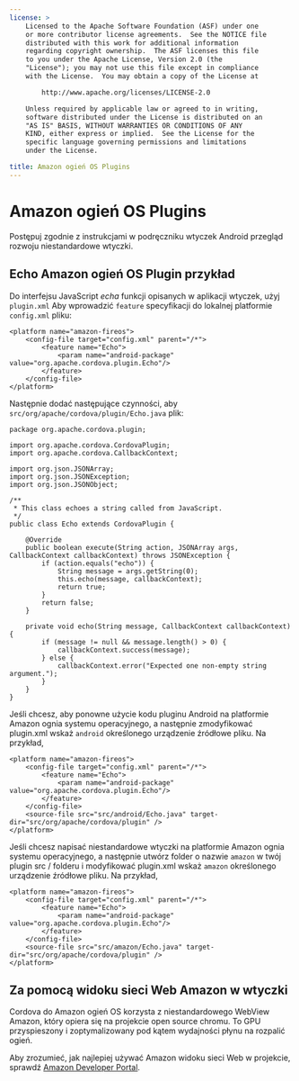 ```yaml
---
license: >
    Licensed to the Apache Software Foundation (ASF) under one
    or more contributor license agreements.  See the NOTICE file
    distributed with this work for additional information
    regarding copyright ownership.  The ASF licenses this file
    to you under the Apache License, Version 2.0 (the
    "License"); you may not use this file except in compliance
    with the License.  You may obtain a copy of the License at

        http://www.apache.org/licenses/LICENSE-2.0

    Unless required by applicable law or agreed to in writing,
    software distributed under the License is distributed on an
    "AS IS" BASIS, WITHOUT WARRANTIES OR CONDITIONS OF ANY
    KIND, either express or implied.  See the License for the
    specific language governing permissions and limitations
    under the License.

title: Amazon ogień OS Plugins
---
```


# Amazon ogień OS Plugins

Postępuj zgodnie z instrukcjami w podręczniku wtyczek Android przegląd rozwoju niestandardowe wtyczki.

## Echo Amazon ogień OS Plugin przykład

Do interfejsu JavaScript *echa* funkcji opisanych w aplikacji wtyczek, użyj `plugin.xml` Aby wprowadzić `feature` specyfikacji do lokalnej platformie `config.xml` pliku:

    <platform name="amazon-fireos">
        <config-file target="config.xml" parent="/*">
            <feature name="Echo">
                <param name="android-package" value="org.apache.cordova.plugin.Echo"/>
            </feature>
        </config-file>
    </platform>
    

Następnie dodać następujące czynności, aby `src/org/apache/cordova/plugin/Echo.java` plik:

    package org.apache.cordova.plugin;
    
    import org.apache.cordova.CordovaPlugin;
    import org.apache.cordova.CallbackContext;
    
    import org.json.JSONArray;
    import org.json.JSONException;
    import org.json.JSONObject;
    
    /**
     * This class echoes a string called from JavaScript.
     */
    public class Echo extends CordovaPlugin {
    
        @Override
        public boolean execute(String action, JSONArray args, CallbackContext callbackContext) throws JSONException {
            if (action.equals("echo")) {
                String message = args.getString(0);
                this.echo(message, callbackContext);
                return true;
            }
            return false;
        }
    
        private void echo(String message, CallbackContext callbackContext) {
            if (message != null && message.length() > 0) {
                callbackContext.success(message);
            } else {
                callbackContext.error("Expected one non-empty string argument.");
            }
        }
    }
    

Jeśli chcesz, aby ponowne użycie kodu pluginu Android na platformie Amazon ognia systemu operacyjnego, a następnie zmodyfikować plugin.xml wskaż `android` określonego urządzenie źródłowe pliku. Na przykład,

    <platform name="amazon-fireos">
        <config-file target="config.xml" parent="/*">
            <feature name="Echo">
                <param name="android-package" value="org.apache.cordova.plugin.Echo"/>
            </feature>
        </config-file>
        <source-file src="src/android/Echo.java" target-dir="src/org/apache/cordova/plugin" />
    </platform>
    

Jeśli chcesz napisać niestandardowe wtyczki na platformie Amazon ognia systemu operacyjnego, a następnie utwórz folder o nazwie `amazon` w twój plugin src / folderu i modyfikować plugin.xml wskaż `amazon` określonego urządzenie źródłowe pliku. Na przykład,

    <platform name="amazon-fireos">
        <config-file target="config.xml" parent="/*">
            <feature name="Echo">
                <param name="android-package" value="org.apache.cordova.plugin.Echo"/>
            </feature>
        </config-file>
        <source-file src="src/amazon/Echo.java" target-dir="src/org/apache/cordova/plugin" />
    </platform>
    

## Za pomocą widoku sieci Web Amazon w wtyczki

Cordova do Amazon ogień OS korzysta z niestandardowego WebView Amazon, który opiera się na projekcie open source chromu. To GPU przyspieszony i zoptymalizowany pod kątem wydajności płynu na rozpalić ogień.

Aby zrozumieć, jak najlepiej używać Amazon widoku sieci Web w projekcie, sprawdź [Amazon Developer Portal][1].

 [1]: https://developer.amazon.com/sdk/fire/IntegratingAWV.html